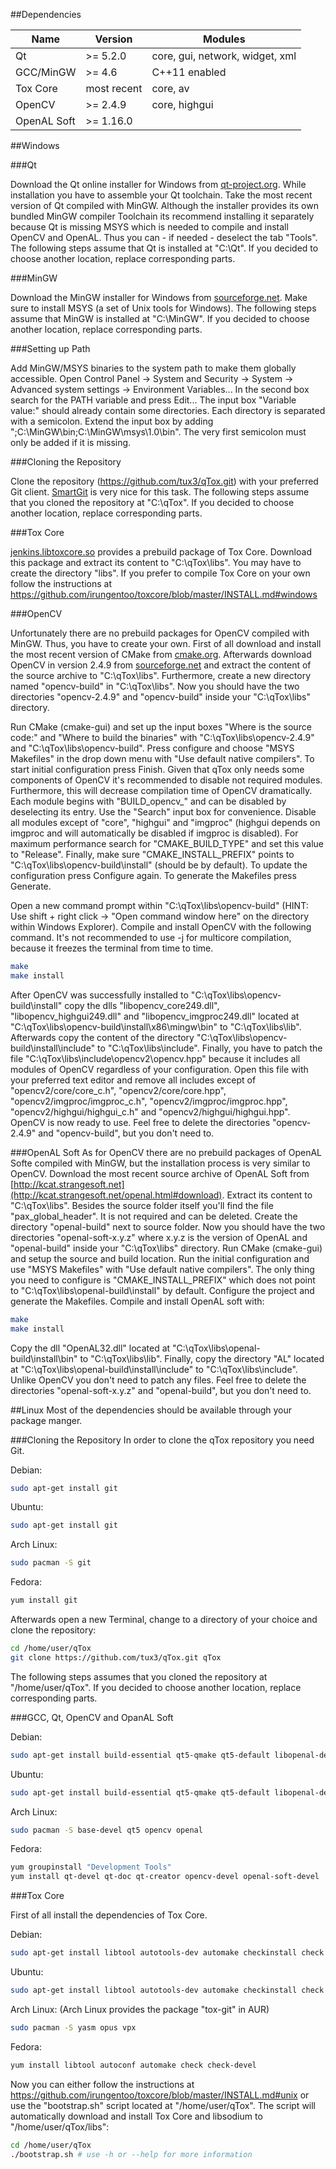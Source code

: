 ##Dependencies

| Name         | Version     | Modules                         |
|--------------|-------------|-------------------------------- |
| Qt           | >= 5.2.0    | core, gui, network, widget, xml |
| GCC/MinGW    | >= 4.6      | C++11 enabled                   |
| Tox Core     | most recent | core, av                        |
| OpenCV       | >= 2.4.9    | core, highgui                   |
| OpenAL Soft  | >= 1.16.0   |                                 |

##Windows

###Qt

Download the Qt online installer for Windows from [qt-project.org](http://qt-project.org/downloads).
While installation you have to assemble your Qt toolchain. Take the most recent version of Qt compiled with MinGW.
Although the installer provides its own bundled MinGW compiler Toolchain its recommend installing it separately because Qt is missing MSYS which is needed to compile and install OpenCV and OpenAL. Thus you can - if needed - deselect the tab "Tools".
The following steps assume that Qt is installed at "C:\Qt". If you decided to choose another location, replace corresponding parts.

###MinGW

Download the MinGW installer for Windows from [sourceforge.net](http://sourceforge.net/projects/mingw/files/Installer/).
Make sure to install MSYS (a set of Unix tools for Windows).
The following steps assume that MinGW is installed at "C:\MinGW". If you decided to choose another location, replace corresponding parts.

###Setting up Path

Add MinGW/MSYS binaries to the system path to make them globally accessible. 
Open Control Panel -> System and Security -> System -> Advanced system settings -> Environment Variables...
In the second box search for the PATH variable and press Edit...
The input box "Variable value:" should already contain some directories. Each directory is separated with a semicolon.
Extend the input box by adding ";C:\MinGW\bin;C:\MinGW\msys\1.0\bin". The very first semicolon must only be added if it is missing.

###Cloning the Repository

Clone the repository (https://github.com/tux3/qTox.git) with your preferred  Git client. [SmartGit](http://www.syntevo.com/smartgit/) is very nice for this task.
The following steps assume that you cloned the repository at "C:\qTox". If you decided to choose another location, replace corresponding parts.

###Tox Core

[jenkins.libtoxcore.so](http://jenkins.libtoxcore.so/job/libtoxcore-win32-i686/lastSuccessfulBuild/artifact/libtoxcore-win32-i686.zip) 
provides a prebuild package of Tox Core. Download this package and extract its content to "C:\qTox\libs". You may have to create the directory "libs".
If you prefer to compile Tox Core on your own follow the instructions at https://github.com/irungentoo/toxcore/blob/master/INSTALL.md#windows

###OpenCV

Unfortunately there are no prebuild packages for OpenCV compiled with MinGW. Thus, you have to create your own.
First of all download and install the most recent version of CMake from
[cmake.org](http://www.cmake.org/cmake/resources/software.html).
Afterwards download OpenCV in version 2.4.9 from [sourceforge.net](http://sourceforge.net/projects/opencvlibrary/files/opencv-unix/2.4.9/opencv-2.4.9.zip/download) and extract the content of the source archive to "C:\qTox\libs". Furthermore, create a new directory named "opencv-build" in "C:\qTox\libs".
Now you should have the two directories "opencv-2.4.9" and "opencv-build" inside your "C:\qTox\libs" directory.

Run CMake (cmake-gui) and set up the input boxes "Where is the source code:" and "Where to build the binaries" with "C:\qTox\libs\opencv-2.4.9" and "C:\qTox\libs\opencv-build". Press configure and choose "MSYS Makefiles" in the drop down menu with "Use default native compilers". To start initial configuration press Finish. Given that qTox only needs some components of OpenCV it's recommended to disable not required modules. Furthermore, this will decrease compilation time of OpenCV dramatically. Each module begins with "BUILD_opencv_" and can be disabled by deselecting its entry. Use the "Search" input box for convenience. Disable all modules except of "core", "highgui" and "imgproc" (highgui depends on imgproc and will automatically be disabled if imgproc is disabled). For maximum performance search for "CMAKE_BUILD_TYPE" and set this value to "Release". Finally, make sure "CMAKE_INSTALL_PREFIX" points to "C:\qTox\libs\opencv-build\install" (should be by default). To update the configuration press Configure again. To generate the Makefiles press Generate.

Open a new command prompt within "C:\qTox\libs\opencv-build" (HINT: Use shift + right click -> "Open command window here" on the directory within Windows Explorer). Compile and install OpenCV with the following command. It's not recommended to use -j for multicore compilation, because it freezes the terminal from time to time.
```bash
make
make install
```

After OpenCV was successfully installed to "C:\qTox\libs\opencv-build\install" copy the dlls "libopencv_core249.dll", "libopencv_highgui249.dll" and "libopencv_imgproc249.dll" located at "C:\qTox\libs\opencv-build\install\x86\mingw\bin" to "C:\qTox\libs\lib". Afterwards copy the content of the directory "C:\qTox\libs\opencv-build\install\include" to "C:\qTox\libs\include". Finally, you have to patch the file "C:\qTox\libs\include\opencv2\opencv.hpp" because it includes all modules of OpenCV regardless of your configuration. Open this file with your preferred text editor and remove all includes except of "opencv2/core/core_c.h", "opencv2/core/core.hpp", "opencv2/imgproc/imgproc_c.h", "opencv2/imgproc/imgproc.hpp", "opencv2/highgui/highgui_c.h" and "opencv2/highgui/highgui.hpp". OpenCV is now ready to use. Feel free to delete the directories "opencv-2.4.9" and "opencv-build", but you don't need to.

###OpenAL Soft
As for OpenCV there are no prebuild packages of OpenAL Softe compiled with MinGW, but the installation process is very similar to OpenCV. Download the most recent source archive of OpenAL Soft from [http://kcat.strangesoft.net](http://kcat.strangesoft.net/openal.html#download). Extract its content to "C:\qTox\libs". Besides the source folder itself you'll find the file "pax_global_header". It is not required and can be deleted. Create the directory "openal-build" next to source folder. Now you should have the two directories "openal-soft-x.y.z" where x.y.z is the version of OpenAL and "openal-build" inside your "C:\qTox\libs" directory. Run CMake (cmake-gui) and setup the source and build location. Run the initial configuration and use "MSYS Makefiles" with "Use default native compilers". The only thing you need to configure is "CMAKE_INSTALL_PREFIX" which does not point to "C:\qTox\libs\openal-build\install" by default. Configure the project and generate the Makefiles. Compile and install OpenAL soft with:
```bash
make
make install
```
Copy the dll "OpenAL32.dll" located at "C:\qTox\libs\openal-build\install\bin" to "C:\qTox\libs\lib". Finally, copy the directory "AL" located at "C:\qTox\libs\openal-build\install\include" to "C:\qTox\libs\include". Unlike OpenCV you don't need to patch any files. Feel free to delete the directories "openal-soft-x.y.z" and "openal-build", but you don't need to.

##Linux
Most of the dependencies should be available through your package manger.

###Cloning the Repository
In order to clone the qTox repository you need Git.

Debian:
```bash
sudo apt-get install git
```

Ubuntu:
```bash
sudo apt-get install git
```

Arch Linux:
```bash
sudo pacman -S git
```

Fedora:
```bash
yum install git
```

Afterwards open a new Terminal, change to a directory of your choice and clone the repository:
```bash
cd /home/user/qTox
git clone https://github.com/tux3/qTox.git qTox
```

The following steps assumes that you cloned the repository at "/home/user/qTox". If you decided to choose another location, replace corresponding parts.

###GCC, Qt, OpenCV and OpanAL Soft

Debian:
```bash
sudo apt-get install build-essential qt5-qmake qt5-default libopenal-dev libopencv-dev
```

Ubuntu:
```bash
sudo apt-get install build-essential qt5-qmake qt5-default libopenal-dev libopencv-dev
```

Arch Linux:
```bash
sudo pacman -S base-devel qt5 opencv openal
```

Fedora:
```bash
yum groupinstall "Development Tools"
yum install qt-devel qt-doc qt-creator opencv-devel openal-soft-devel
```

###Tox Core

First of all install the dependencies of Tox Core.

Debian:
```bash
sudo apt-get install libtool autotools-dev automake checkinstall check yasm libopus-dev libvpx-dev
```

Ubuntu:
```bash
sudo apt-get install libtool autotools-dev automake checkinstall check yasm libopus-dev libvpx-dev
```

Arch Linux: (Arch Linux provides the package "tox-git" in AUR)
```bash
sudo pacman -S yasm opus vpx
```

Fedora:
```bash
yum install libtool autoconf automake check check-devel
```

Now you can either follow the instructions at https://github.com/irungentoo/toxcore/blob/master/INSTALL.md#unix or use the "bootstrap.sh" script located at "/home/user/qTox".
The script will automatically download and install Tox Core and libsodium to "/home/user/qTox/libs":
```bash
cd /home/user/qTox
./bootstrap.sh # use -h or --help for more information
```
